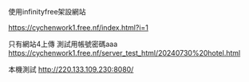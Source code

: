 使用infinityfree架設網站

https://cychenwork1.free.nf/index.html?i=1

只有網站4上傳 測試用帳號密碼aaa<br>
https://cychenwork1.free.nf/server_test_html/20240730%20hotel.html


本機測試
http://220.133.109.230:8080/
